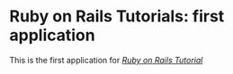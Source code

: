 # Ruby on Rails Tutorials: first application

This is the first application for [*Ruby on Rails Tutorial*](http://41Falls.wordpress.com)
